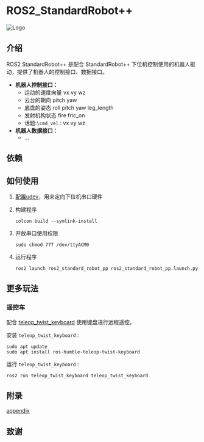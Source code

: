 # ROS2_StandardRobot++

![Logo]()

## 介绍

ROS2 StandardRobot++ 是配合 StandardRobot++ 下位机控制使用的机器人驱动，提供了机器人的控制接口、数据接口。

- **机器人控制接口：**
  - 运动的速度向量 vx vy wz
  - 云台的朝向 pitch yaw
  - 底盘的姿态 roll pitch yaw leg_length
  - 发射机构状态 fire fric_on
  - 话题:`\cmd_vel` : vx vy wz
- **机器人数据接口：**
  - ...

## 依赖

## 如何使用

1. [配置udev](./doc/appendix.md/#配置udev规则)，用来定向下位机串口硬件
2. 构建程序

    ```shell
    colcon build --symlink-install
    ```

3. 开放串口使用权限

    ```shell
    sudo chmod 777 /dev/ttyACM0
    ```

4. 运行程序

    ```shell
    ros2 launch ros2_standard_robot_pp ros2_standard_robot_pp.launch.py
    ```

## 更多玩法

### 遥控车

配合 [teleop_twist_keyboard](https://index.ros.org/p/teleop_twist_keyboard/github-ros2-teleop_twist_keyboard/#humble-overview) 使用键盘进行远程遥控。

安装 `teleop_twist_keyboard` :

```shell
sudo apt update
sudo apt install ros-humble-teleop-twist-keyboard
```

运行 `teleop_twist_keyboard` :

```shell
ros2 run teleop_twist_keyboard teleop_twist_keyboard
```

## 附录

[appendix](./doc/appendix.md)

## 致谢
